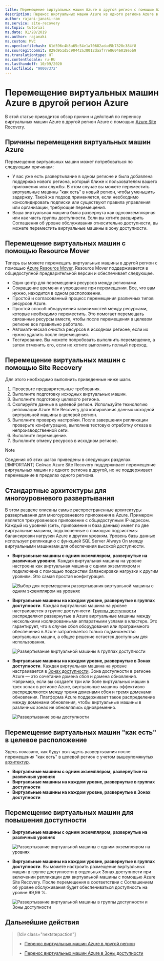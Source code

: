 ```yaml
---
title: Перемещение виртуальных машин Azure в другой регион с помощью Azure Site Recovery
description: Перенос виртуальных машин Azure из одного региона Azure в другой с помощью службы Azure Site Recovery.
author: rajani-janaki-ram
ms.service: site-recovery
ms.topic: tutorial
ms.date: 01/28/2019
ms.author: rajanaki
ms.custom: MVC
ms.openlocfilehash: 61d596c4b3a65c54e1a70682adad5b7328c384f8
ms.sourcegitcommit: 829d951d5c90442a38012daaf77e86046018e5b9
ms.translationtype: HT
ms.contentlocale: ru-RU
ms.lasthandoff: 10/09/2020
ms.locfileid: "90007372"
---
```

# <a name="moving-azure-vms-to-another-azure-region"></a>Перемещение виртуальных машин Azure в другой регион Azure

В этой статье приводится обзор причин и действий по переносу виртуальных машин Azure в другой регион Azure с помощью [Azure Site Recovery](site-recovery-overview.md). 


## <a name="reasons-to-move-azure-vms"></a>Причины перемещения виртуальных машин Azure

Перемещение виртуальных машин может потребоваться по следующим причинам:

- У вас уже есть развертывание в одном регионе и была добавлена поддержка нового региона, который ближе к пользователям вашего приложения или службы. В этом случае вы можете переместить виртуальные машины "как есть" в новый регион, чтобы уменьшить задержку. Такой же подход применяется, если необходимо консолидировать подписки или существуют правила управления или организации, требующие перемещения.
- Ваша виртуальная машина была развернута как одноэкземплярная или как часть группы доступности. Если вы хотите расширить Соглашения об уровне обслуживания относительно доступности, вы можете переместить виртуальные машины в зону доступности.

## <a name="move-vms-with-resource-mover"></a>Перемещение виртуальных машин с помощью Resource Mover

Теперь вы можете перемещать виртуальные машины в другой регион с помощью [Azure Resource Mover](../resource-mover/tutorial-move-region-virtual-machines.md). Resource Mover поддерживается в общедоступной предварительной версии и обеспечивает следующее.
- Один центр для перемещения ресурсов между регионами.
- Сокращение времени и упрощение при перемещении. Все, что вам нужно, находится в одном расположении.
- Простой и согласованный процесс перемещения различных типов ресурсов Azure.
- Простой способ обнаружения зависимостей между ресурсами, которые необходимо переместить. Это помогает перемещать связанные ресурсы вместе, чтобы после перемещения в целевом регионе все правильно работало.
- Автоматическая очистка ресурсов в исходном регионе, если их нужно удалить после перемещения.
- Тестирование. Вы можете попробовать выполнить перемещение, а затем отменить его, если не хотите выполнять полный переход.



## <a name="move-vms-with-site-recovery"></a>Перемещение виртуальных машин с помощью Site Recovery

Для этого необходимо выполнить приведенные ниже шаги.

1. Проверьте предварительные требования.
2. Выполните подготовку исходных виртуальных машин.
3. Выполните подготовку целевого региона.
4. Скопируйте данные в целевой регион. Используйте технологию репликации Azure Site Recovery для копирования данных исходной виртуальной машины в целевой регион.
5. Выполните проверку настройки. После завершения репликации проверьте конфигурацию, выполнив тестовую отработку отказа в непроизводственной сети.
6. Выполните перемещение.
7. Выполните отмену ресурсов в исходном регионе.

> [!NOTE]
> Сведения об этих шагах приведены в следующих разделах.
> [!IMPORTANT]
> Сейчас Azure Site Recovery поддерживает перемещение виртуальных машин из одного региона в другой, но не поддерживает перемещение в пределах одного региона.

## <a name="typical-architectures-for-a-multi-tier-deployment"></a>Стандартные архитектуры для многоуровневого развертывания

В этом разделе описаны самые распространенные архитектуры развертывания для многоуровневого приложения в Azure. Примером является трехуровневое приложение с общедоступным IP-адресом. Каждый из уровней (сеть, приложение и база данных) имеет по две виртуальные машины, подключенные с помощью подсистемы балансировки нагрузки Azure к другим уровням. Уровень базы данных использует репликацию с функцией SQL Server Always On между виртуальными машинами для обеспечения высокой доступности.

* **Виртуальные машины с одним экземпляром, развернутые на различных уровнях**. Каждая виртуальная машина на уровне настроена как виртуальная машина с одним экземпляром и подключена с помощью подсистем балансировки нагрузки к другим уровням. Это самая простая конфигурация.

     ![Выбор для перемещения развертывания виртуальной машины с одним экземпляром на уровнях](media/move-vm-overview/regular-deployment.png)

* **Виртуальные машины на каждом уровне, развернутые в группах доступности**. Каждая виртуальная машина на уровне настраивается в группе доступности. [Группы доступности](../virtual-machines/windows/tutorial-availability-sets.md) распределяют развернутые в Azure виртуальные машины между несколькими изолированными аппаратными узлами в кластере. Это гарантирует, что в случае сбоя оборудования или программного обеспечения в Azure затрагивается только подмножество виртуальных машин, а общее решение остается доступным для использования.

     ![Развертывание виртуальной машины в группах доступности](media/move-vm-overview/avset.png)

* **Виртуальные машины на каждом уровне, развернутые в Зонах доступности**. Каждая виртуальная машина на уровне настраивается в [Зонах доступности](../availability-zones/az-overview.md). Зона доступности в регионе Azure — это сочетание домена сбоя и домена обновления. Например, если вы создаете три или боле виртуальных машин в трех зонах в регионе Azure, виртуальные машины эффективно распределяются между тремя доменами сбоя и тремя доменами обновления. Платформа Azure поддерживает такое распределение между доменами обновления, чтобы виртуальные машины в различных зонах не обновлялись одновременно.

     ![Развертывание зоны доступности](media/move-vm-overview/zone.png)

## <a name="move-vms-as-is-to-a-target-region"></a>Перемещение виртуальных машин "как есть" в целевое расположение

Здесь показано, как будут выглядеть развертывания после перемещения "как есть" в целевой регион с учетом вышеупомянутых [архитектур](#typical-architectures-for-a-multi-tier-deployment).

* **Виртуальные машины с одним экземпляром, развернутые на различных уровнях**
* **Виртуальные машины на каждом уровне, развернутые в группах доступности**
* **Виртуальные машины на каждом уровне, развернутые в Зонах доступности**

## <a name="move-vms-to-increase-availability"></a>Перемещение виртуальных машин для повышения доступности

* **Виртуальные машины с одним экземпляром, развернутые на различных уровнях**

     ![Развертывание виртуальной машины с одним экземпляром на уровнях](media/move-vm-overview/single-zone.png)

* **Виртуальные машины на каждом уровне, развернутые в группах доступности**. Вы можете настроить размещение виртуальных машин в группе доступности в отдельных Зонах доступности при включении репликации для виртуальной машины с помощью Azure Site Recovery. После перемещения в соответствии с Соглашением об уровне обслуживания будет обеспечиваться доступность на уровне 99,99 %.

     ![Развертывание виртуальной машины в группы доступности и Зоны доступности](media/move-vm-overview/aset-azone.png)

## <a name="next-steps"></a>Дальнейшие действия

> [!div class="nextstepaction"]
> 
> * [Перенос виртуальных машин Azure в другой регион](azure-to-azure-tutorial-migrate.md)
> 
> * [Перенос виртуальных машин Azure в Зоны доступности](move-azure-vms-avset-azone.md)

